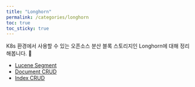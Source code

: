 ```yaml
---
title: "Longhorn"
permalink: /categories/longhorn
toc: true
toc_sticky: true
---
```


K8s 환경에서 사용할 수 있는 오픈소스 분산 블록 스토리지인 Longhorn에 대해 정리해봅니다. 🚀
- [Lucene Segment](/2023/05/19/Lucene-Segment/)
- [Document CRUD](/2023/05/17/ElasticSearch-Document-CRUD/)
- [Index CRUD](/2023/05/15/ElasticSearch-Index-CRUD/)
